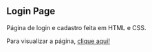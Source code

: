 <h2>Login Page</h2>

<p>Página de login e cadastro feita em HTML e CSS.</p>
<p>Para visualizar a página, <a href="https://mateusaraujo1.github.io/login-page/">clique aqui!</a></p>
